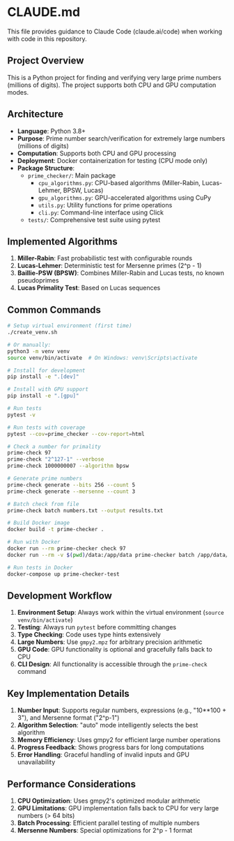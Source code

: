 # CLAUDE.md

This file provides guidance to Claude Code (claude.ai/code) when working with code in this repository.

## Project Overview

This is a Python project for finding and verifying very large prime numbers (millions of digits). The project supports both CPU and GPU computation modes.

## Architecture

- **Language**: Python 3.8+
- **Purpose**: Prime number search/verification for extremely large numbers (millions of digits)
- **Computation**: Supports both CPU and GPU processing
- **Deployment**: Docker containerization for testing (CPU mode only)
- **Package Structure**:
  - `prime_checker/`: Main package
    - `cpu_algorithms.py`: CPU-based algorithms (Miller-Rabin, Lucas-Lehmer, BPSW, Lucas)
    - `gpu_algorithms.py`: GPU-accelerated algorithms using CuPy
    - `utils.py`: Utility functions for prime operations
    - `cli.py`: Command-line interface using Click
  - `tests/`: Comprehensive test suite using pytest

## Implemented Algorithms

1. **Miller-Rabin**: Fast probabilistic test with configurable rounds
2. **Lucas-Lehmer**: Deterministic test for Mersenne primes (2^p - 1)
3. **Baillie-PSW (BPSW)**: Combines Miller-Rabin and Lucas tests, no known pseudoprimes
4. **Lucas Primality Test**: Based on Lucas sequences

## Common Commands

```bash
# Setup virtual environment (first time)
./create_venv.sh

# Or manually:
python3 -m venv venv
source venv/bin/activate  # On Windows: venv\Scripts\activate

# Install for development
pip install -e ".[dev]"

# Install with GPU support
pip install -e ".[gpu]"

# Run tests
pytest -v

# Run tests with coverage
pytest --cov=prime_checker --cov-report=html

# Check a number for primality
prime-check 97
prime-check "2^127-1" --verbose
prime-check 1000000007 --algorithm bpsw

# Generate prime numbers
prime-check generate --bits 256 --count 5
prime-check generate --mersenne --count 3

# Batch check from file
prime-check batch numbers.txt --output results.txt

# Build Docker image
docker build -t prime-checker .

# Run with Docker
docker run --rm prime-checker check 97
docker run --rm -v $(pwd)/data:/app/data prime-checker batch /app/data/numbers.txt

# Run tests in Docker
docker-compose up prime-checker-test
```

## Development Workflow

1. **Environment Setup**: Always work within the virtual environment (`source venv/bin/activate`)
2. **Testing**: Always run `pytest` before committing changes
3. **Type Checking**: Code uses type hints extensively
4. **Large Numbers**: Use `gmpy2.mpz` for arbitrary precision arithmetic
5. **GPU Code**: GPU functionality is optional and gracefully falls back to CPU
6. **CLI Design**: All functionality is accessible through the `prime-check` command

## Key Implementation Details

1. **Number Input**: Supports regular numbers, expressions (e.g., "10**100 + 3"), and Mersenne format ("2^p-1")
2. **Algorithm Selection**: "auto" mode intelligently selects the best algorithm
3. **Memory Efficiency**: Uses gmpy2 for efficient large number operations
4. **Progress Feedback**: Shows progress bars for long computations
5. **Error Handling**: Graceful handling of invalid inputs and GPU unavailability

## Performance Considerations

1. **CPU Optimization**: Uses gmpy2's optimized modular arithmetic
2. **GPU Limitations**: GPU implementation falls back to CPU for very large numbers (> 64 bits)
3. **Batch Processing**: Efficient parallel testing of multiple numbers
4. **Mersenne Numbers**: Special optimizations for 2^p - 1 format